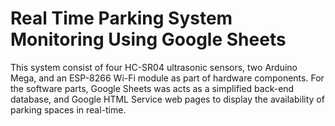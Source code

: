 # Real Time Parking System Monitoring Using Google Sheets

This system consist of four HC-SR04 ultrasonic sensors, two Arduino Mega, and an ESP-8266 Wi-Fi module as part of hardware components. For the software parts, Google Sheets was acts as a simplified back-end database, and Google HTML Service web pages to display the availability of parking spaces in real-time.

